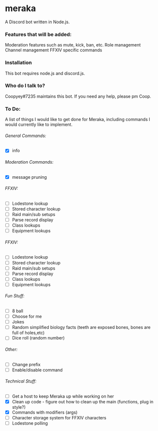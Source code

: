 # meraka
A Discord bot written in Node.js.

### Features that will be added:
Moderation features such as mute, kick, ban, etc.
Role management
Channel management
FFXIV specific commands

### Installation
This bot requires node.js and discord.js.

### Who do I talk to?
Coopyey#7235 maintains this bot. If you need any help, please pm Coop.

### To Do:
A list of things I would like to get done for Meraka, including commands I would currently like to implement.

###### General Commands:
- [x] info

###### Moderation Commands:
- [x] message pruning

###### FFXIV:
- [ ] Lodestone lookup
- [ ] Stored character lookup
- [ ] Raid main/sub setups
- [ ] Parse record display
- [ ] Class lookups
- [ ] Equipment lookups

###### FFXIV:
- [ ] Lodestone lookup
- [ ] Stored character lookup
- [ ] Raid main/sub setups
- [ ] Parse record display
- [ ] Class lookups
- [ ] Equipment lookups

###### Fun Stuff:
- [ ] 8 ball
- [ ] Choose for me
- [ ] Jokes
- [ ] Random simplified biology facts (teeth are exposed bones, bones are full of holes,etc)
- [ ] Dice roll (random number)

###### Other:
- [ ] Change prefix
- [ ] Enable/disable command

###### Technical Stuff:
- [ ] Get a host to keep Meraka up while working on her
- [x] Clean up code - figure out how to clean up the main (functions, plug in style?)
- [x] Commands with modifiers (args)
- [ ] Character storage system for FFXIV characters
- [ ] Lodestone polling
